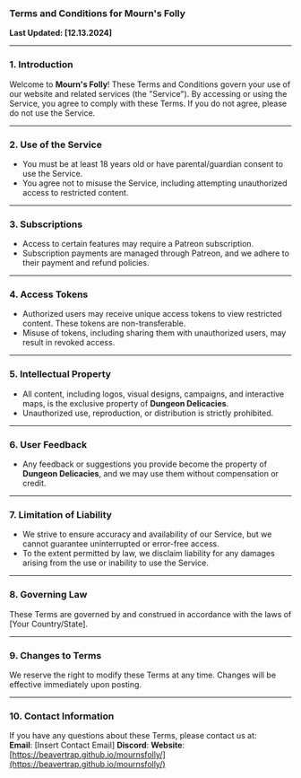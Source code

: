 ### **Terms and Conditions for Mourn's Folly**

**Last Updated: [12.13.2024]**

---

### **1. Introduction**

Welcome to **Mourn's Folly**! These Terms and Conditions govern your use of our website and related services (the "Service"). By accessing or using the Service, you agree to comply with these Terms. If you do not agree, please do not use the Service.

---

### **2. Use of the Service**

- You must be at least 18 years old or have parental/guardian consent to use the Service.
- You agree not to misuse the Service, including attempting unauthorized access to restricted content.

---

### **3. Subscriptions**

- Access to certain features may require a Patreon subscription.
- Subscription payments are managed through Patreon, and we adhere to their payment and refund policies.

---

### **4. Access Tokens**

- Authorized users may receive unique access tokens to view restricted content. These tokens are non-transferable.
- Misuse of tokens, including sharing them with unauthorized users, may result in revoked access.

---

### **5. Intellectual Property**

- All content, including logos, visual designs, campaigns, and interactive maps, is the exclusive property of **Dungeon Delicacies**.
- Unauthorized use, reproduction, or distribution is strictly prohibited.

---

### **6. User Feedback**

- Any feedback or suggestions you provide become the property of **Dungeon Delicacies**, and we may use them without compensation or credit.

---

### **7. Limitation of Liability**

- We strive to ensure accuracy and availability of our Service, but we cannot guarantee uninterrupted or error-free access.
- To the extent permitted by law, we disclaim liability for any damages arising from the use or inability to use the Service.

---

### **8. Governing Law**

These Terms are governed by and construed in accordance with the laws of [Your Country/State].

---

### **9. Changes to Terms**

We reserve the right to modify these Terms at any time. Changes will be effective immediately upon posting.

---

### **10. Contact Information**

If you have any questions about these Terms, please contact us at:  
**Email**: [Insert Contact Email] 
**Discord**: 
**Website**: [https://beavertrap.github.io/mournsfolly/](https://beavertrap.github.io/mournsfolly/)
